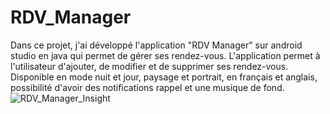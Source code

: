 # RDV_Manager
Dans ce projet, j'ai développé l'application "RDV Manager" sur android studio en java qui permet de gérer ses rendez-vous. L'application permet à l'utilisateur d'ajouter, de modifier et de supprimer ses rendez-vous. Disponible en mode nuit et jour, paysage et portrait, en français et anglais, possibilité d'avoir des notifications rappel et une musique de fond. 
![RDV_Manager_Insight](https://user-images.githubusercontent.com/99622386/229652096-3872e5dd-b335-478c-87b6-302003d0321b.png)

